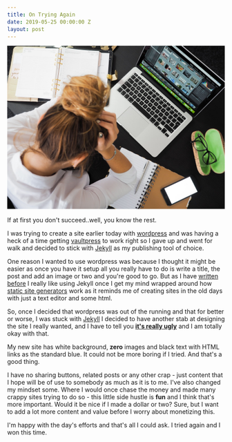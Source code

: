 ```yaml
---
title: On Trying Again
date: 2019-05-25 00:00:00 Z
layout: post
---
```


![trying](/images/trying.jpg)

If at first you don't succeed..well, you know the rest. 

I was trying to create a site earlier today with [wordpress](wordpress.org) and was having a heck of a time getting [vaultpress](http://vaultpress.com) to work right so I gave up and went for walk and decided to stick with [Jekyll](http://jekryllrb.com) as my publishing tool of choice. 

One reason I wanted to use wordpress was because I thought it might be easier as once you have it setup all you really have to do is write a title, the post and add an image or two and you're good to go. But as I have [written before](https://jim.am/back-to-jekyll/) I really like using Jekyll once I get my mind wrapped around how [static site generators](http://www.staticgen.com) work as it reminds me of creating sites in the old days with just a text editor and some html. 

So, once I decided that wordpress was out of the running and that for better or worse, I was stuck with [Jekyll](http://jekyllrb.com) I decided to have another stab at designing the site I really wanted, and I have to tell you **[it's really ugly](https://jim.am/on-ugly-sites/)** and I am totally okay with that. 

My new site has white background, **zero** images and black text with HTML links as the standard blue. It could not be more boring if I tried. And that's a good thing. 

I have no sharing buttons, related posts or any other crap - just content that I hope will be of use to somebody as much as  it is to me. I've also changed my mindset some. Where I would once chase the money and made many crappy sites trying to do so  - this little side hustle is **fun** and I think that's more important. Would it be nice if I made a dollar or two? Sure, but I want to add a lot more content and value before I worry about monetizing this. 

I'm happy with the day's efforts and that's all I could ask. I tried again and I won this time.